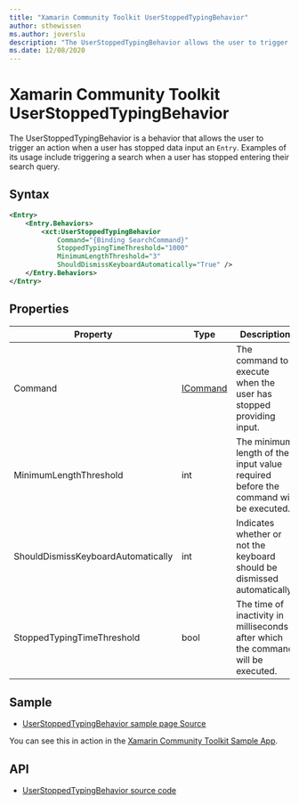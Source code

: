 ```yaml
---
title: "Xamarin Community Toolkit UserStoppedTypingBehavior"
author: sthewissen
ms.author: joverslu
description: "The UserStoppedTypingBehavior allows the user to trigger an action when a user has stopped data input into an Entry."
ms.date: 12/08/2020
---
```


# Xamarin Community Toolkit UserStoppedTypingBehavior

The UserStoppedTypingBehavior is a behavior that allows the user to trigger an action when a user has stopped data input an `Entry`. Examples of its usage include triggering a search when a user has stopped entering their search query.

## Syntax

```xml
<Entry>
    <Entry.Behaviors>
        <xct:UserStoppedTypingBehavior 
            Command="{Binding SearchCommand}"
            StoppedTypingTimeThreshold="1000"
            MinimumLengthThreshold="3"
            ShouldDismissKeyboardAutomatically="True" />
    </Entry.Behaviors>
</Entry>
```

## Properties

|Property  |Type  |Description  |
|---------|---------|---------|
| Command | [ICommand](xref:System.Windows.Input.ICommand) | The command to execute when the user has stopped providing input. |
| MinimumLengthThreshold | int | The minimum length of the input value required before the command will be executed. |
| ShouldDismissKeyboardAutomatically | int | Indicates whether or not the keyboard should be dismissed automatically. |
| StoppedTypingTimeThreshold | bool | The time of inactivity in milliseconds after which the command will be executed. |

## Sample

- [UserStoppedTypingBehavior sample page Source](https://github.com/xamarin/XamarinCommunityToolkit/blob/main/src/CommunityToolkit/Xamarin.CommunityToolkit.Sample/Pages/Behaviors/UserStoppedTypingBehaviorPage.xaml)

You can see this in action in the [Xamarin Community Toolkit Sample App](https://github.com/xamarin/XamarinCommunityToolkit).

## API

* [UserStoppedTypingBehavior source code](https://github.com/xamarin/XamarinCommunityToolkit/blob/main/src/CommunityToolkit/Xamarin.CommunityToolkit/Behaviors/UserStoppedTypingBehavior.shared.cs)
